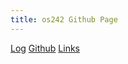 ```yaml
---
title: os242 Github Page
---
```

[Log](TXT/mylog.txt)
[Github](https://github.com/Kae20042005/os242.git)
[Links](LINKS/)